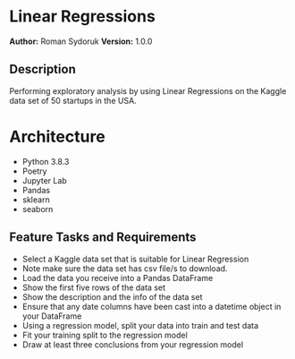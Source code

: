 # Linear Regressions
**Author:** Roman Sydoruk **Version:** 1.0.0

## Description

Performing exploratory analysis by using Linear Regressions on the Kaggle data set of 50 startups in the USA.

# Architecture

* Python 3.8.3
* Poetry
* Jupyter Lab
* Pandas
* sklearn
* seaborn

## Feature Tasks and Requirements
* Select a Kaggle data set that is suitable for Linear Regression
* Note make sure the data set has csv file/s to download.
* Load the data you receive into a Pandas DataFrame
* Show the first five rows of the data set
* Show the description and the info of the data set
* Ensure that any date columns have been cast into a datetime object in your DataFrame
* Using a regression model, split your data into train and test data
* Fit your training split to the regression model
* Draw at least three conclusions from your regression model